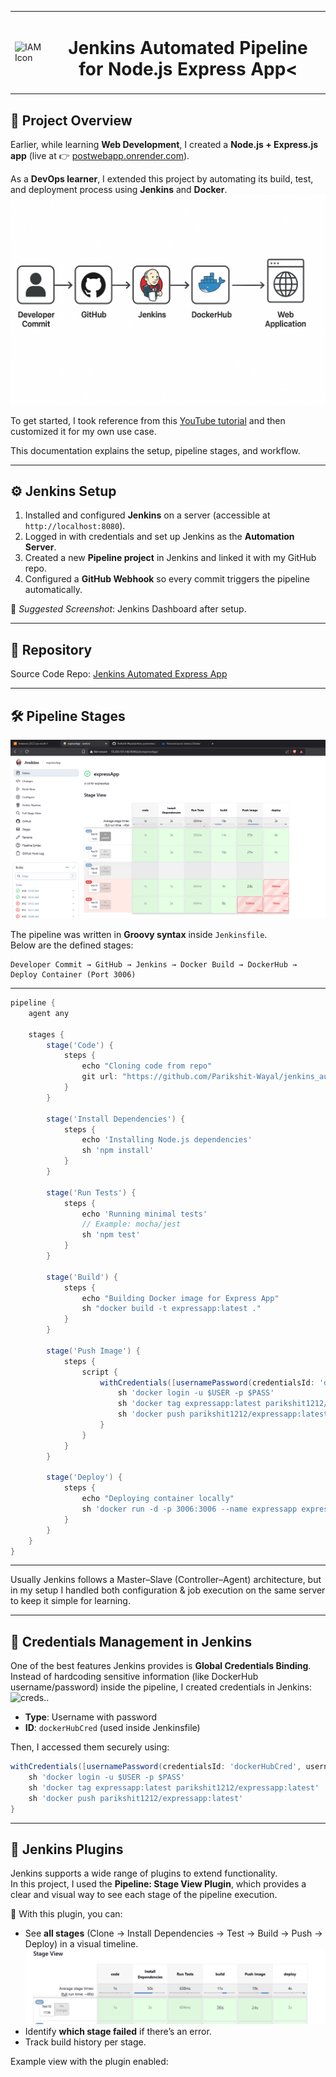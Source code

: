 <table>
  <tr>
    <td><img src="https://www.jenkins.io/images/logos/jenkins/jenkins.png" alt="IAM Icon" height="100" width="200"/></td>
    <td><h1 align="center">Jenkins Automated Pipeline for Node.js Express App<</h1></td>
  </tr>
</table>


## 📌 Project Overview
Earlier, while learning **Web Development**, I created a **Node.js + Express.js app** (live at 👉 [postwebapp.onrender.com](https://postwebapp.onrender.com)).  

As a **DevOps learner**, I extended this project by automating its build, test, and deployment process using **Jenkins** and **Docker**.  
  ![creds..](./images/workflow.png)  

To get started, I took reference from this [YouTube tutorial](https://www.youtube.com/watch?v=XaSdKR2fOU4) and then customized it for my own use case.  

This documentation explains the setup, pipeline stages, and workflow.

---

## ⚙️ Jenkins Setup
1. Installed and configured **Jenkins** on a server (accessible at `http://localhost:8080`).  
2. Logged in with credentials and set up Jenkins as the **Automation Server**.  
3. Created a new **Pipeline project** in Jenkins and linked it with my GitHub repo.  
4. Configured a **GitHub Webhook** so every commit triggers the pipeline automatically.

📸 *Suggested Screenshot*: Jenkins Dashboard after setup.  

---

## 🔗 Repository
Source Code Repo: [Jenkins Automated Express App](https://github.com/Parikshit-Wayal/jenkins_automated_ExpressApp)  

---

## 🛠️ Pipeline Stages
  ![creds..](./images/pipeline-stages.png)  


The pipeline was written in **Groovy syntax** inside `Jenkinsfile`.  
Below are the defined stages:

```
Developer Commit → GitHub → Jenkins → Docker Build → DockerHub → Deploy Container (Port 3006)
```

---

```groovy
pipeline {
    agent any
    
    stages {
        stage('Code') {
            steps {
                echo "Cloning code from repo"
                git url: "https://github.com/Parikshit-Wayal/jenkins_automated_ExpressApp.git", branch:"main"
            }
        }

        stage('Install Dependencies') {
            steps {
                echo 'Installing Node.js dependencies'
                sh 'npm install'
            }
        }

        stage('Run Tests') {
            steps {
                echo 'Running minimal tests'
                // Example: mocha/jest
                sh 'npm test'
            }
        }

        stage('Build') {
            steps {
                echo "Building Docker image for Express App"
                sh "docker build -t expressapp:latest ."
            }
        }

        stage('Push Image') {
            steps {
                script {
                    withCredentials([usernamePassword(credentialsId: 'dockerHubCred', usernameVariable: 'USER', passwordVariable: 'PASS')]) {
                        sh 'docker login -u $USER -p $PASS'
                        sh 'docker tag expressapp:latest parikshit1212/expressapp:latest'
                        sh 'docker push parikshit1212/expressapp:latest'
                    }
                }
            }
        }

        stage('Deploy') {
            steps {
                echo "Deploying container locally"
                sh 'docker run -d -p 3006:3006 --name expressapp expressapp:latest'
            }
        }
    }
}
```

---

Usually Jenkins follows a Master–Slave (Controller–Agent) architecture, but in my setup I handled both configuration & job execution on the same server to keep it simple for learning.

---

## 🔐 Credentials Management in Jenkins

One of the best features Jenkins provides is **Global Credentials Binding**.  
Instead of hardcoding sensitive information (like DockerHub username/password) inside the pipeline, I created credentials in Jenkins:
  ![creds..](./images/crdentials.png)  

- **Type**: Username with password  
- **ID**: `dockerHubCred` (used inside Jenkinsfile)  

Then, I accessed them securely using:

```groovy
withCredentials([usernamePassword(credentialsId: 'dockerHubCred', usernameVariable: 'USER', passwordVariable: 'PASS')]) {
    sh 'docker login -u $USER -p $PASS'
    sh 'docker tag expressapp:latest parikshit1212/expressapp:latest'
    sh 'docker push parikshit1212/expressapp:latest'
}
```
---

## 🔌 Jenkins Plugins

Jenkins supports a wide range of plugins to extend functionality.  
In this project, I used the **Pipeline: Stage View Plugin**, which provides a clear and visual way to see each stage of the pipeline execution.  


📌 With this plugin, you can:  
- See **all stages** (Clone → Install Dependencies → Test → Build → Push → Deploy) in a visual timeline.  
  ![creds..](./images/stages.png)  
- Identify **which stage failed** if there’s an error.  
- Track build history per stage.  

Example view with the plugin enabled:  
